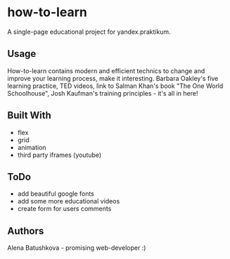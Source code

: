 # how-to-learn
A single-page educational project for yandex.praktikum.
## Usage
How-to-learn contains modern and efficient technics to change and improve your learning process, make it interesting. Barbara Oakley's five learning practice, TED videos, link to Salman Khan's book "The One World Schoolhouse", Josh Kaufman's training principles - it's all in here!
## Built With
- flex
- grid
- animation
- third party iframes (youtube)
## ToDo
- add beautiful google fonts
- add some more educational videos
- create form for users comments
## Authors
Alena Batushkova - promising web-developer :)
